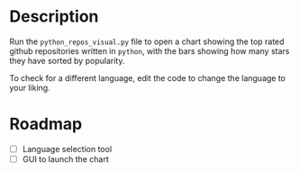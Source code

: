 # Description

Run the `python_repos_visual.py` file to open a chart showing the top rated github repositories written in `python`, with the bars showing how many stars they have sorted by popularity.

To check for a different language, edit the code to change the language to your liking.

# Roadmap
- [ ] Language selection tool
- [ ] GUI to launch the chart
